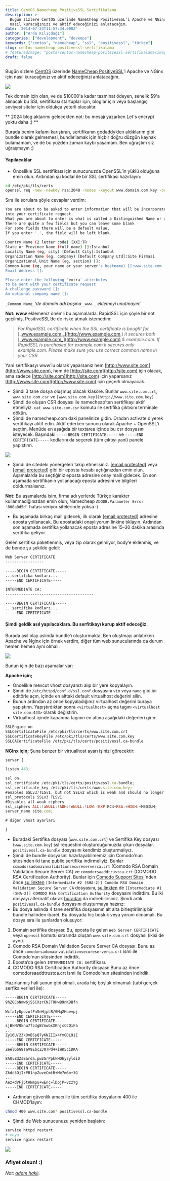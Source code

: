 ```yaml
---
title: CentOS Namecheap PositiveSSL Sertifikalama
description: >-
  Bugün sizlere CentOS üzerinde NameCheap PositiveSSL’i Apache ve NGinx için
  nasıl kuracağınızı ve aktif edeceğinizi anlatacağım.
date: '2014-07-24T11:57:34.000Z'
author: ["Arda Kılıçdağı"]
categories: ["development", "deveops"]
keywords: ["centos", "namecheap", "ssl", "positivessl", "türkçe"]
slug: centos-namecheap-positivessl-sertifikalama
# featuredImage: "posts/centos-namecheap-positivessl-sertifikalama/images/https.jpg"
draft: false
---
```


Bugün sizlere [CentOS](https://www.centos.org/) üzerinde [NameCheap PositiveSSL](https://www.namecheap.com/security/ssl-certificates/comodo/positivessl.aspx)’i Apache ve NGinx için nasıl kuracağınızı ve aktif edeceğinizi anlatacağım.

![](./images/https.jpg)

Tek domain için olan, ve de $10000'a kadar tazminat ödeyen, senelik $9'a alınacak bu SSL sertifikası startuplar için, bloglar için veya başlangıç seviyesi siteler için oldukça yeterli olacaktır.

** 2024 blog aktarımı gelecekten not: bu mesajı yazarken Let's encrypt yoktu daha :)  **

Burada benim kafamı karıştıran, sertifikanın godaddy’den aldıklarım gibi bundle olarak gelmemesi, bundle’lamak için hiçbir doğru düzgün kaynak bulamamam, ve de bu yüzden zaman kaybı yaşamam. Ben uğraştım siz uğraşmayın :)

#### Yapılacaklar

* Öncelikle SSL sertifikası için sunucunuzda OpenSSL’in yüklü olduğuna emin olun. Ardından şu kodlar ile bir SSL sertifikası hazırlayın:

```bash
cd /etc/pki/tls/certs  
openssl req -new -newkey rsa:2048 -nodes -keyout www.domain.com.key -out www.domain.com.csr
```

Sıra ile sorulara şöyle cevaplar verdim:

```sh
You are about to be asked to enter information that will be incorporated  
into your certificate request.  
What you are about to enter is what is called a Distinguished Name or a DN.  
There are quite a few fields but you can leave some blank  
For some fields there will be a default value,  
If you enter '.', the field will be left blank.  
-----
Country Name (2 letter code) [XX]:TR  
State or Province Name (full name) []:Istanbul  
Locality Name (eg, city) [Default City]:Istanbul  
Organization Name (eg, company) [Default Company Ltd]:Site Firmasi  
Organizational Unit Name (eg, section) []:  
Common Name (eg, your name or your server's hostname) []:www.site.com  
Email Address []:

Please enter the following 'extra' attributes  
to be sent with your certificate request  
A challenge password []:  
An optional company name []:
```

`_Common Name_`_'de domain adı başına_ `_www._` _eklemeyi unutmayın!_

**Not:** **_www_** eklemeniz önemli bu aşamalarda. RapidSSL için şöyle bir not geçilmiş, PositiveSSL’de de riske atmak istemedim:

> _For RapidSSL certificate when the SSL certificate is bought for_ [_www.example.com,_](http://www.example.com,) _it secures both_ [_www.example.com_](http://www.example.com) _& example.com. If RapidSSL is purchased for example.com it secures only example.com. Please make sure you use correct common name in your CSR._

Yani sertifikasyı www’lu olarak yaparsanız hem [http://www.site.com](http://www.site.com), hem de [http://site.com](http://site.com) için olacak, ama sadece [http://site.com](http://site.com) için yaparsanız [http://www.site.com](http://www.site.com) için geçerli olmayacak.

* Şimdi 3 tane dosya oluşmuş olacak klasöre. Bunlar `www.site.com.crt`, `www.site.com.csr` ve `[www.site.com.key](http://www.site.com.key)`
* Şimdi de oluşan CSR dosyası ile namecheap’ten sertifikayı aktif etmeliyiz. `cat www.site.com.csr` komutu ile sertifika çıktısını terminale dökün.
* Şimdi de namecheap.com daki panelinize gidin. Oradan activate diyerek sertifikayı aktif edin. Aktif ederken sunucu olarak Apache + OpenSSL’i seçtim. Menüde en aşağıda bir textarea içinde bu csr dosyasını isteyecek. Başındaki `-----BEGIN CERTIFICATE-----` ve `-----END CERTIFICATE-----` kodlarını da seçerek (tüm çıktıyı yani) panele yapıştırın.

![](./images/chainsig.jpg)

* Şimdi de sitedeki yönergeleri takip etmelisiniz. [\[email protected\]](http://arda.pw/cdn-cgi/l/email-protection) veya [\[email protected\]](http://arda.pw/cdn-cgi/l/email-protection) gibi bir eposta hesabı açtığınızdan emin olun. Aşamalarda bu seçtiğiniz eposta adresine onay maili gidecek. En son aşamada sertifikanın yollanacağı eposta adresini ve bilgileri doldurmalısınız.

**Not:** Bu aşamalarda isim, firma adı yerlerde Türkçe karakter kullanmadığınızdan emin olun, Namecheap `ADODB.Parameter Error '800a0d5d'` hatası veriyor sitelerinde yoksa :)

* Bu aşamada birkaç mail gidecek, ilk olarak [\[email protected\]](http://arda.pw/cdn-cgi/l/email-protection) adresine eposta yollanacak. Bu epostadaki onaylıyorum linkine tıklayın. Ardından son aşamada sertifika yollanacak eposta adresine 15–30 dakika arasında sertifika geliyor.

Gelen sertifika paketlenmiş, veya zip olarak gelmiyor, body’e eklenmiş, ve de bende şu şekilde geldi:

```bash
Web Server CERTIFICATE  
-----------------

-----BEGIN CERTIFICATE-----
...sertifika kodları...
-----END CERTIFICATE-----

INTERMEDIATE CA:  
---------------------------------------

-----BEGIN CERTIFICATE-----
...sertifika kodları...
-----END CERTIFICATE-----
```

#### Şimdi geldik asıl yapılacaklara. Bu serfitikayı kurup aktif edeceğiz.

Burada asıl olay aslında bundle’ı oluşturmakta. Ben oluştmayı anlatırken Apache ve Nginx için örnek verdim, diğer tüm web sunucularında da durum hemen hemen aynı olmalı.

![](./images/y-u-no-easy.jpg)

Bunun için de bazı aşamalar var:

**Apache için;**

* Öncelikle mevcut vhost dosyanızı alıp bir yere kopyalayın.
* Şimdi de `/etc/httpd/conf.d/ssl.conf` dosyasını `vim` veya `nano` gibi bir editörle açın, içinde en alttaki default virtualhost değerini silin.
* Bunun ardından az önce kopyaladığınız virtualhost değerini buraya yapıştırın. Yapıştırdıktan sonra `<virtualhost>` açma tagını `<virtualhost site.com:443>` olarak değiştirin.
* Virtualhost içinde kapanma tagının en altına aşağıdaki değerleri girin:

```bash
SSLEngine on  
SSLCertificateFile /etc/pki/tls/certs/www.site.com.crt  
SSLCertificateKeyFile /etc/pki/tls/certs/www.site.com.key  
SSLCACertificateFile /etc/pki/tls/certs/positivessl.ca-bundle
```

**NGinx için;** Şuna benzer bir virtualhost ayarı işinizi görecektir:

```js
server {

listen 443;

ssl on;  
ssl_certificate /etc/pki/tls/certs/positivessl.ca-bundle;  
ssl_certificate_key /etc/pki/tls/certs/www.site.com.key;  
#enables SSLv3/TLSv1, but not SSLv2 which is weak and should no longer be used.
ssl_protocols SSLv3 TLSv1;  
#Disables all weak ciphers
ssl_ciphers ALL:!aNULL:!ADH:!eNULL:!LOW:!EXP:RC4+RSA:+HIGH:+MEDIUM;  
server_name site.com;  

# diğer vhost ayarları

}
```

* Buradaki Sertifika dosyası (`www.site.com.crt`) ve Sertifika Key dosyası (`www.site.com.key`) ssl requestini oluşturduğumuzda çıkan dosyalar. `positivessl.ca-bundle` dosyasını kendimiz oluşturmalıyız.
* Şimdi de bundle dosyasını hazırlayabilmemiz için Comodo’nun sitesinden iki tane public sertifika indirmeliyiz. Bunlar `comodorsadomainvalidationsecureserverca.crt` (Comodo RSA Domain Validation Secure Server CA) ve `comodorsaaddtrustca.crt` (COMODO RSA Certification Authority). Bunlar için [Comodo Support Sitesi](https://support.comodo.com/)'nden önce [şu linkten](https://support.comodo.com/index.php?/Default/Knowledgebase/Article/View/970/106/intermediate-2-sha-2-comodo-rsa-domain-validation-secure-server-ca) `[Intermediate #2 (SHA-2)] Comodo RSA Domain Validation Secure Server CA` dosyasını, [şu linkten](https://support.comodo.com/index.php?/Default/Knowledgebase/Article/View/966/106/intermediate-1-sha-2-comodo-rsa-certification-authority) de `[Intermediate #1 (SHA-2)] COMODO RSA Certification Authority` dosyasını indirdim. Bu iki dosyayı alternatif olarak [buradan](https://www.mediafire.com/?6gn776xplp4uao0) da indirebilirsiniz. Şimdi artık `positivessl.ca-bundle` dosyasını oluşturmaya hazırız:
* Bu dosya aslında 4 tane sertifika dosyasının alt alta birleştirilmiş bir bundle halinden ibaret. Bu dosyada hiç boşluk veya yorum olmamalı. Bu dosya sıra ile şunlardan oluşuyor:

1.  Domain sertifika dosyası: Bu, eposta ile gelen `Web Server CERTIFICATE` veya `openssl` komutu sırasında oluşan `www.site.com.crt` dosyası (ikisi de aynı).
2.  Comodo RSA Domain Validation Secure Server CA dosyası: Bunu az önce `comodorsadomainvalidationsecureserverca.crt` ismi ile Comodo'nun sitesinden indirdik.
3.  Eposta’da gelen `INTERMEDIATE CA:` sertifikası.
4.  COMODO RSA Certification Authority dosyası: Bunu az önce comodorsaaddtrustca.crt ismi ile Comodo’nun sitesinden indirdik.

Hazırlanmış hali şunun gibi olmalı, arada hiç boşluk olmamalı (tabi gerçek serfika verileri ile):

```bash
-----BEGIN CERTIFICATE-----
9hZGCoNmw6jSSCXzrCNJT9HwB9nKDBfn  
....
Wcfa1yUpozofFnSeHjpLR/0Mq2Huevpj  
-----END CERTIFICATE-----
-----BEGIN CERTIFICATE-----
sjBkNV0knu7f53gB7mwbsXKnjcCCQiFa  
...
Zy16U/23kOmBSpQ7yKNZIIx4fmGDL9iE  
-----END CERTIFICATE-----
-----BEGIN CERTIFICATE-----
ZeelGbG8saV9EbcZJ0TPd4+iWK5ciDKA  
...
8AUvZdZsEarda.pw2SrPpkkHOhy7yldiD  
-----END CERTIFICATE-----
-----BEGIN CERTIFICATE-----
Zkdc5OjIrPB1npZuveCmtB+Me7m6n+3G  
...
Aez+dVFj5tANmpu+wEnc=lDpjP=vzzYg  
-----END CERTIFICATE-----
```

* Ardından güvenlik amacı ile tüm sertifika dosyalarını 400 ile CHMOD’layın:

```bash
chmod 400 www.site.com* positivessl.ca-bundle
```

* Şimdi de Web sunucunuzu yeniden başlatın:

```bash
service httpd restart  
# veya
service nginx restart
```

![](./images/renew.jpeg)

### Afiyet olsun! :)

_Not:_ [_adam haklı_](./images/adam-hakli.jpg).